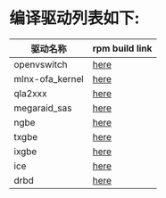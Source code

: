 # 编译驱动列表如下:
|驱动名称|rpm build link|
|----|----|
|openvswitch|[here](http://koji.easystack.io/koji/buildinfo?buildID=3703)|
|mlnx-ofa_kernel|[here](http://koji.easystack.io/koji/buildinfo?buildID=3697)|
|qla2xxx|[here](http://koji.easystack.io/koji/buildinfo?buildID=3202)|
|megaraid_sas|[here](http://koji.easystack.io/koji/buildinfo?buildID=3201)|
|ngbe|[here](http://koji.easystack.io/koji/buildinfo?buildID=3200)|
|txgbe|[here](http://koji.easystack.io/koji/buildinfo?buildID=3199)|
|ixgbe|[here](http://koji.easystack.io/koji/buildinfo?buildID=3198)|
|ice|[here](http://koji.easystack.io/koji/buildinfo?buildID=3197)|
|drbd|[here]()|
